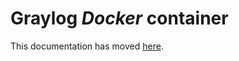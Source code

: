 Graylog *Docker* container
==================================

This documentation has moved [here](http://docs.graylog.org/en/latest/pages/installation/docker.html#using-the-beta-container).
